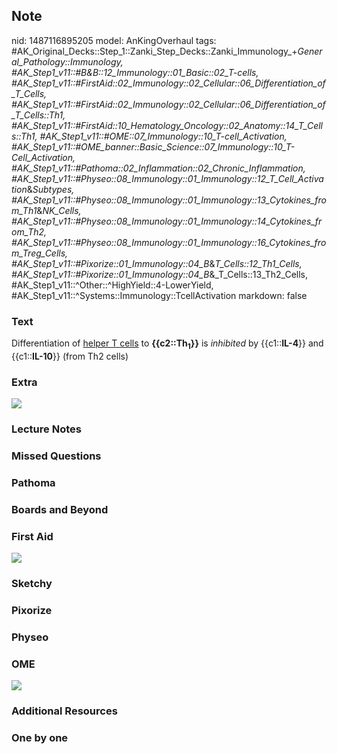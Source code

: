 ## Note
nid: 1487116895205
model: AnKingOverhaul
tags: #AK_Original_Decks::Step_1::Zanki_Step_Decks::Zanki_Immunology_+_General_Pathology::Immunology, #AK_Step1_v11::#B&B::12_Immunology::01_Basic::02_T-cells, #AK_Step1_v11::#FirstAid::02_Immunology::02_Cellular::06_Differentiation_of_T_Cells, #AK_Step1_v11::#FirstAid::02_Immunology::02_Cellular::06_Differentiation_of_T_Cells::Th1, #AK_Step1_v11::#FirstAid::10_Hematology_Oncology::02_Anatomy::14_T_Cells::Th1, #AK_Step1_v11::#OME::07_Immunology::10_T-cell_Activation, #AK_Step1_v11::#OME_banner::Basic_Science::07_Immunology::10_T-Cell_Activation, #AK_Step1_v11::#Pathoma::02_Inflammation::02_Chronic_Inflammation, #AK_Step1_v11::#Physeo::08_Immunology::01_Immunology::12_T_Cell_Activation_&_Subtypes, #AK_Step1_v11::#Physeo::08_Immunology::01_Immunology::13_Cytokines_from_Th1_&_NK_Cells, #AK_Step1_v11::#Physeo::08_Immunology::01_Immunology::14_Cytokines_from_Th2, #AK_Step1_v11::#Physeo::08_Immunology::01_Immunology::16_Cytokines_from_Treg_Cells, #AK_Step1_v11::#Pixorize::01_Immunology::04_B_&_T_Cells::12_Th1_Cells, #AK_Step1_v11::#Pixorize::01_Immunology::04_B_&_T_Cells::13_Th2_Cells, #AK_Step1_v11::^Other::^HighYield::4-LowerYield, #AK_Step1_v11::^Systems::Immunology::TcellActivation
markdown: false

### Text
<div>
  <div>
    <div>
      <div>
        Differentiation of <u>helper T cells</u> to
        <b>{{c2::Th<sub>1</sub>}}</b> is <i>inhibited</i> by
        {{c1::<b>IL-4</b>}} and {{c1::<b>IL-10</b>}} (from Th2
        cells)
      </div>
    </div>
  </div>
</div>

### Extra
<img src="Helper%20T-cell%20differentiation_1606536512076.png">

### Lecture Notes


### Missed Questions


### Pathoma


### Boards and Beyond


### First Aid
<img src="tmpwwng4cg_.png">

### Sketchy


### Pixorize


### Physeo


### OME
<div class="ome-widget">
  <a href=
  "https://onlinemeded.org/spa/immunology/t-cell-activation/acquire?ref=anki">
  <img src="_OME_AnkiFlashcards_Lesson_2.png"></a>
</div>

### Additional Resources


### One by one

